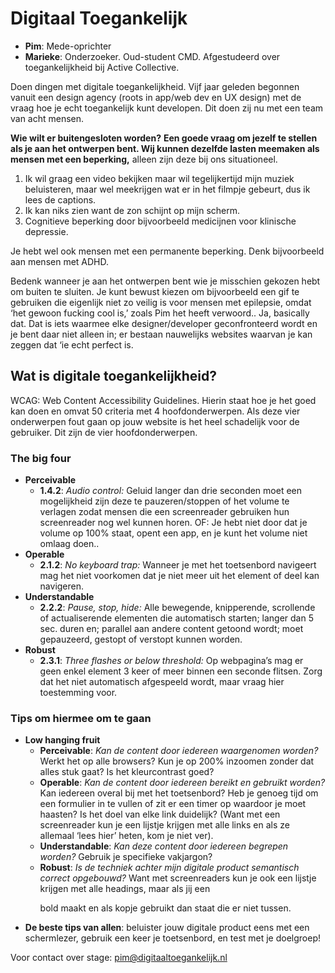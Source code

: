 # Digitaal Toegankelijk

-   **Pim**: Mede-oprichter
-   **Marieke**: Onderzoeker. Oud-student CMD. Afgestudeerd over toegankelijkheid bij Active Collective.

Doen dingen met digitale toegankelijkheid. Vijf jaar geleden begonnen vanuit een design agency (roots in app/web dev en UX design) met de vraag hoe je echt toegankelijk kunt developen. Dit doen zij nu met een team van acht mensen.

**Wie wilt er buitengesloten worden?**
**Een goede vraag om jezelf te stellen als je aan het ontwerpen bent. Wij kunnen dezelfde lasten meemaken als mensen met een beperking,** alleen zijn deze bij ons situationeel.

1. Ik wil graag een video bekijken maar wil tegelijkertijd mijn muziek beluisteren, maar wel meekrijgen wat er in het filmpje gebeurt, dus ik lees de captions.
2. Ik kan niks zien want de zon schijnt op mijn scherm.
3. Cognitieve beperking door bijvoorbeeld medicijnen voor klinische depressie.

Je hebt wel ook mensen met een permanente beperking. Denk bijvoorbeeld aan mensen met ADHD.

Bedenk wanneer je aan het ontwerpen bent wie je misschien gekozen hebt om buiten te sluiten. Je kunt bewust kiezen om bijvoorbeeld een gif te gebruiken die eigenlijk niet zo veilig is voor mensen met epilepsie, omdat ‘het gewoon fucking cool is,’ zoals Pim het heeft verwoord.. Ja, basically dat. Dat is iets waarmee elke designer/developer geconfronteerd wordt en je bent daar niet alleen in; er bestaan nauwelijks websites waarvan je kan zeggen dat ‘ie echt perfect is.

## Wat is digitale toegankelijkheid?

WCAG: Web Content Accessibility Guidelines. Hierin staat hoe je het goed kan doen en omvat 50 criteria met 4 hoofdonderwerpen. Als deze vier onderwerpen fout gaan op jouw website is het heel schadelijk voor de gebruiker. Dit zijn de vier hoofdonderwerpen.

### The big four

-   **Perceivable**
    -   **1.4.2**: _Audio control:_ Geluid langer dan drie seconden moet een mogelijkheid zijn deze te pauzeren/stoppen of het volume te verlagen zodat mensen die een screenreader gebruiken hun screenreader nog wel kunnen horen. OF: Je hebt niet door dat je volume op 100% staat, opent een app, en je kunt het volume niet omlaag doen..
-   **Operable**
    -   **2.1.2**: _No keyboard trap:_ Wanneer je met het toetsenbord navigeert mag het niet voorkomen dat je niet meer uit het element of deel kan navigeren.
-   **Understandable**
    -   **2.2.2**: _Pause, stop, hide:_ Alle bewegende, knipperende, scrollende of actualiserende elementen die automatisch starten; langer dan 5 sec. duren en; parallel aan andere content getoond wordt; moet gepauzeerd, gestopt of verstopt kunnen worden.
-   **Robust**
    -   **2.3.1**: _Three flashes or below threshold:_ Op webpagina’s mag er geen enkel element 3 keer of meer binnen een seconde flitsen. Zorg dat het niet automatisch afgespeeld wordt, maar vraag hier toestemming voor.

### Tips om hiermee om te gaan

-   **Low hanging fruit**
    -   **Perceivable**: _Kan de content door iedereen waargenomen worden?_ Werkt het op alle browsers? Kun je op 200% inzoomen zonder dat alles stuk gaat? Is het kleurcontrast goed?
    -   **Operable**: _Kan de content door iedereen bereikt en gebruikt worden?_ Kan iedereen overal bij met het toetsenbord? Heb je genoeg tijd om een formulier in te vullen of zit er een timer op waardoor je moet haasten? Is het doel van elke link duidelijk? (Want met een screenreader kun je een lijstje krijgen met alle links en als ze allemaal ‘lees hier’ heten, kom je niet ver).
    -   **Understandable**: _Kan deze content door iedereen begrepen worden?_ Gebruik je specifieke vakjargon?
    -   **Robust**: _Is de techniek achter mijn digitale product semantisch correct opgebouwd?_ Want met screenreaders kun je ook een lijstje krijgen met alle headings, maar als jij een <p> bold maakt en als kopje gebruikt dan staat die er niet tussen.
-   **De beste tips van allen**: beluister jouw digitale product eens met een schermlezer, gebruik een keer je toetsenbord, en test met je doelgroep!

Voor contact over stage: pim@digitaaltoegankelijk.nl
